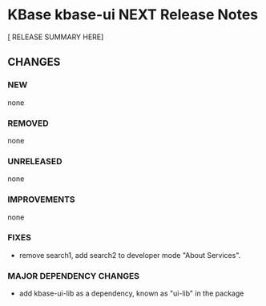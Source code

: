 # KBase kbase-ui NEXT Release Notes

[ RELEASE SUMMARY HERE]

## CHANGES

### NEW

none

### REMOVED

none

### UNRELEASED

none
### IMPROVEMENTS

none

### FIXES

- remove search1, add search2 to developer mode "About Services".

### MAJOR DEPENDENCY CHANGES

- add kbase-ui-lib as a dependency, known as "ui-lib" in the package 

